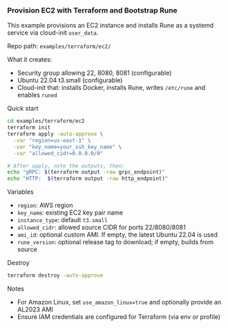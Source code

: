 ### Provision EC2 with Terraform and Bootstrap Rune

This example provisions an EC2 instance and installs Rune as a systemd service via cloud-init `user_data`.

Repo path: `examples/terraform/ec2/`

What it creates:
- Security group allowing 22, 8080, 8081 (configurable)
- Ubuntu 22.04 t3.small (configurable)
- Cloud-init that: installs Docker, installs Rune, writes `/etc/rune` and enables `runed`

Quick start
```bash
cd examples/terraform/ec2
terraform init
terraform apply -auto-approve \
  -var "region=us-east-1" \
  -var "key_name=your_ssh_key_name" \
  -var "allowed_cidr=0.0.0.0/0"

# After apply, note the outputs, then:
echo "gRPC: $(terraform output -raw grpc_endpoint)"
echo "HTTP:  $(terraform output -raw http_endpoint)"
```

Variables
- `region`: AWS region
- `key_name`: existing EC2 key pair name
- `instance_type`: default `t3.small`
- `allowed_cidr`: allowed source CIDR for ports 22/8080/8081
- `ami_id`: optional custom AMI. If empty, the latest Ubuntu 22.04 is used
- `rune_version`: optional release tag to download; if empty, builds from source

Destroy
```bash
terraform destroy -auto-approve
```

Notes
- For Amazon Linux, set `use_amazon_linux=true` and optionally provide an AL2023 AMI
- Ensure IAM credentials are configured for Terraform (via env or profile)


